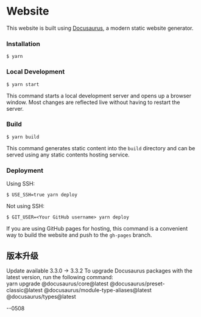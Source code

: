 # Website

This website is built using [Docusaurus](https://docusaurus.io/), a modern static website generator.

### Installation

```
$ yarn
```

### Local Development

```
$ yarn start
```

This command starts a local development server and opens up a browser window. Most changes are reflected live without having to restart the server.

### Build

```
$ yarn build
```

This command generates static content into the `build` directory and can be served using any static contents hosting service.

### Deployment

Using SSH:

```
$ USE_SSH=true yarn deploy
```

Not using SSH:

```
$ GIT_USER=<Your GitHub username> yarn deploy
```

If you are using GitHub pages for hosting, this command is a convenient way to build the website and push to the `gh-pages` branch.



## 版本升级

Update available 3.3.0 → 3.3.2
To upgrade Docusaurus packages with the latest version, run the following command:		
yarn upgrade @docusaurus/core@latest @docusaurus/preset-classic@latest @docusaurus/module-type-aliases@latest @docusaurus/types@latest    


--0508
